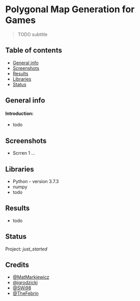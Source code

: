 # Polygonal Map Generation for Games
> TODO subtitle

## Table of contents
* [General info](#general-info)
* [Screenshots](#screenshots)
* [Results](#results)
* [Libraries](#libraries)
* [Status](#status)

## General info

#### Introduction:
* todo

## Screenshots
* Scrren 1 ...

## Libraries
* Python - version 3.7.3
* numpy
* todo

## Results
* todo

## Status
Project: _just_started_

## Credits
* [@MatMarkiewicz](https://github.com/MatMarkiewicz)
* [@jgrodzicki](https://github.com/jgrodzicki)
* [@SWi98](https://github.com/SWi98)
* [@TheFebrin](https://github.com/TheFebrin)
